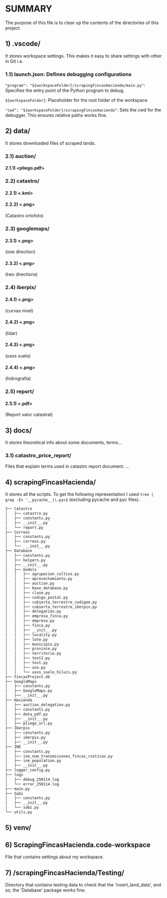 # SUMMARY
The purpose of this file is to clear up the contents of the directories of this project.
## 1) .vscode/
It stores workspace settings. This makes it easy to share settings with other in Git i.e.

### 1.1) launch.json: Defines debugging configurations
`"program": "${workspaceFolder}/scrapingFincasHacienda/main.py"`: Specifies the entry point of the Python program to debug.

`${workspaceFolder}`: Placeholder for the root folder of the workspace

`"cwd": "${workspaceFolder}/scrapingFincasHacienda"`: Sets the cwd for the debugger. This ensures relative paths works fine.

## 2) data/
It stores downloaded files of scraped lands.

### 2.1) auction/
#### 2.1.1) <pliego.pdf>
### 2.2) catastro/
#### 2.2.1) <.kml>
#### 2.2.2) <.png>
(Catastro ortofoto)
### 2.3) googlemaps/
#### 2.3.1) <.png>
(one direction)
#### 2.3.2) <.png>
(two directions)
### 2.4) iberpix/
#### 2.4.1) <.png>
(curvas nivel)
#### 2.4.2) <.png>
(lidar)
#### 2.4.3) <.png>
(usos suelo)
#### 2.4.4) <.png>
(hidrografia)
### 2.5) report/
#### 2.5.1) <.pdf>
(Report valor catastral)

## 3) docs/
It stores theoretical info about some documents, terms...
### 3.1) catastro_price_report/
Files that explain terms used in catastro report document.
...

## 4) scrapingFincasHacienda/
It stores all the scripts.
To get the following representation I used `tree | grep -Ev '__pycache__|\.pyc$` (excluding pycache and pyc files).
```sh
├── Catastro 
│   ├── catastro.py
│   ├── constants.py
│   ├── __init__.py
│   └── report.py
├── Correos
│   ├── constants.py
│   ├── correos.py
│   └──  __init__.py
├── Database
│   ├── constants.py
│   ├── helpers.py
│   ├── __init__.py
│   ├── models
│   │   ├── agrupacion_cultivo.py
│   │   ├── aprovechamiento.py
│   │   ├── auction.py
│   │   ├── base_database.py
│   │   ├── clase.py
│   │   ├── codigo_postal.py
│   │   ├── cubierta_terrestre_codigee.py
│   │   ├── cubierta_terrestre_iberpix.py
│   │   ├── delegation.py
│   │   ├── empresa_finca.py
│   │   ├── empresa.py
│   │   ├── finca.py
│   │   ├── __init__.py
│   │   ├── locality.py
│   │   ├── lote.py
│   │   ├── municipio.py
│   │   ├── province.py
│   │   ├── territorio.py
│   │   ├── test2.py
│   │   ├── test.py
│   │   ├── uso.py
│   │   └── usos_suelo_hilucs.py
├── FincasProject.db
├── GoogleMaps
│   ├── constants.py
│   ├── GoogleMaps.py
│   ├── __init__.py
├── Hacienda
│   ├── auction_delegation.py
│   ├── constants.py
│   ├── data_pdf.py
│   ├── __init__.py
│   ├── pliego_url.py
├── Iberpix
│   ├── constants.py
│   ├── iberpix.py
│   ├── __init__.py
├── INE
│   ├── constants.py
│   ├── ine_num_transmisiones_fincas_rusticas.py
│   ├── ine_population.py
│   ├── __init__.py
├── logger_config.py
├── logs
│   ├── debug_250114.log
│   └── error_250114.log
├── main.py
├── Sabi
│   ├── constants.py
│   ├── __init__.py
│   └── sabi.py
└── utils.py
```

## 5) venv/

## 6) ScrapingFincasHacienda.code-workspace
File that contains settings about my workspace.

## 7) /scrapingFincasHacienda/Testing/
Directory that contains testing data to check that the 'insert_land_data', and so, the 'Database' package works fine.

